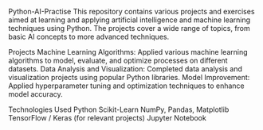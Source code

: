 Python-AI-Practise
This repository contains various projects and exercises aimed at learning and applying artificial intelligence and machine learning techniques using Python. The projects cover a wide range of topics, from basic AI concepts to more advanced techniques.


Projects
Machine Learning Algorithms: Applied various machine learning algorithms to model, evaluate, and optimize processes on different datasets.
Data Analysis and Visualization: Completed data analysis and visualization projects using popular Python libraries.
Model Improvement: Applied hyperparameter tuning and optimization techniques to enhance model accuracy.


Technologies Used
Python
Scikit-Learn
NumPy, Pandas, Matplotlib
TensorFlow / Keras (for relevant projects)
Jupyter Notebook
